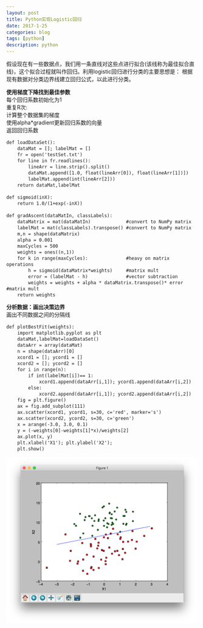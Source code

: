 ```yaml
---
layout: post
title: Python实现Logistic回归
date: 2017-1-25
categories: blog
tags: [python]
description: python
---
```


假设现在有一些数据点，我们用一条直线对这些点进行拟合(该线称为最佳拟合直线)，这个拟合过程就叫作回归。利用logistic回归进行分类的主要思想是：
根据现有数据对分类边界线建立回归公式，以此进行分类。           

**使用梯度下降找到最佳参数**        
每个回归系数初始化为1        
重复R次:      
计算整个数据集的梯度       
使用alpha*gradient更新回归系数的向量        
返回回归系数       

```
def loadDataSet():
    dataMat = []; labelMat = []
    fr = open('testSet.txt')
    for line in fr.readlines():
        lineArr = line.strip().split()
        dataMat.append([1.0, float(lineArr[0]), float(lineArr[1])])
        labelMat.append(int(lineArr[2]))
    return dataMat,labelMat

def sigmoid(inX):
    return 1.0/(1+exp(-inX))

def gradAscent(dataMatIn, classLabels):
    dataMatrix = mat(dataMatIn)             #convert to NumPy matrix
    labelMat = mat(classLabels).transpose() #convert to NumPy matrix
    m,n = shape(dataMatrix)
    alpha = 0.001
    maxCycles = 500
    weights = ones((n,1))
    for k in range(maxCycles):              #heavy on matrix operations
        h = sigmoid(dataMatrix*weights)     #matrix mult
        error = (labelMat - h)              #vector subtraction
        weights = weights + alpha * dataMatrix.transpose()* error #matrix mult
    return weights
```

**分析数据：画出决策边界**         
画出不同数据之间的分隔线         

```
def plotBestFit(weights):
    import matplotlib.pyplot as plt
    dataMat,labelMat=loadDataSet()
    dataArr = array(dataMat)
    n = shape(dataArr)[0] 
    xcord1 = []; ycord1 = []
    xcord2 = []; ycord2 = []
    for i in range(n):
        if int(labelMat[i])== 1:
            xcord1.append(dataArr[i,1]); ycord1.append(dataArr[i,2])
        else:
            xcord2.append(dataArr[i,1]); ycord2.append(dataArr[i,2])
    fig = plt.figure()
    ax = fig.add_subplot(111)
    ax.scatter(xcord1, ycord1, s=30, c='red', marker='s')
    ax.scatter(xcord2, ycord2, s=30, c='green')
    x = arange(-3.0, 3.0, 0.1)
    y = (-weights[0]-weights[1]*x)/weights[2]
    ax.plot(x, y)
    plt.xlabel('X1'); plt.ylabel('X2');
    plt.show()
```

![](https://raw.githubusercontent.com/whuhan2013/myImage/master/machingLearingAction/chapter5/p1.png)

